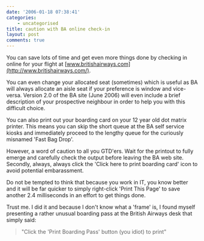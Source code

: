 ```yaml
---
date: '2006-01-18 07:38:41'
categories:
    - uncategorised
title: caution with BA online check-in
layout: post
comments: true
---
```

You can save lots of time and get even more things done by checking in
online for your flight at
[www.britishairways.com](http://www.britishairways.com/).

You can even change your allocated seat (sometimes) which is useful as
BA will always allocate an aisle seat if your preference is window and
vice-versa. Version 2.0 of the BA site (June 2006) will even include a
brief description of your prospective neighbour in order to help you
with this difficult choice.

You can also print out your boarding card on your 12 year old dot matrix
printer. This means you can skip the short queue at the BA self service
kiosks and immediately proceed to the lengthy queue for the curiously
misnamed 'Fast Bag Drop'.

However, a word of caution to all you GTD'ers. Wait for the printout to
fully emerge and carefully check the output before leaving the BA web
site. Secondly, always, always click the 'Click here to print boarding
card' icon to avoid potential embarassment.

Do not be tempted to think that because you work in IT, you know better
and it will be far quicker to simply right-click 'Print This Page' to
save another 2.4 milliseconds in an effort to get things done.

Trust me. I did it and because I don't know what a 'frame' is, I found
myself presenting a rather unusual boarding pass at the British Airways
desk that simply said:
> "Click the 'Print Boarding Pass' button (you idiot) to print"
